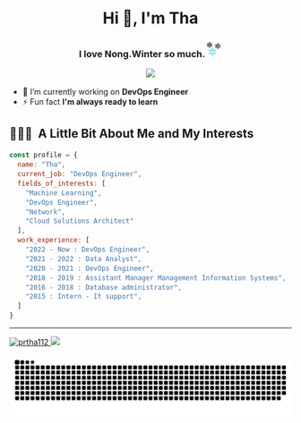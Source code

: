 <h1 align="center">Hi 👋, I'm Tha</h1>
<h3 align="center">I love Nong.Winter so much.<img height="30" src="https://github.com/prtha112/prtha112/blob/main/snowflake.gif?raw=true"/></h3>
<p align="center">
  <img height="200" src="https://github.com/prtha112/prtha112/blob/main/winter_gif.gif?raw=true"/>
</p>

- 🔭 I’m currently working on **DevOps Engineer**
- ⚡ Fun fact **I'm always ready to learn**

<h2> 👨🏻‍💻 &nbsp;A Little Bit About Me and My Interests</h2>


```javascript
const profile = {
  name: "Tha",
  current_job: "DevOps Engineer",
  fields_of_interests: [
    "Machine Learning",
    "DevOps Engineer",
    "Network",
    "Cloud Solutions Architect"
  ],
  work_experience: [
    "2022 - Now : DevOps Engineer",
    "2021 - 2022 : Data Analyst",
    "2020 - 2021 : DevOps Engineer",
    "2018 - 2019 : Assistant Manager Management Information Systems",
    "2016 - 2018 : Database administrator",
    "2015 : Intern - It support",
  ]
}
```

--- 

<a href="https://github.com/prtha112">
  <img height="180em" src="https://github-readme-stats.vercel.app/api?username=prtha112&theme=outrun&show_icons=true&locale=en" alt="prtha112" />
  <img height="180em" src="https://github-readme-stats.vercel.app/api/top-langs/?username=prtha112&theme=outrun&layout=compact" />
</a>

![Snake animation](https://raw.githubusercontent.com/prtha112/prtha112/output/github-contribution-grid-snake.svg)
